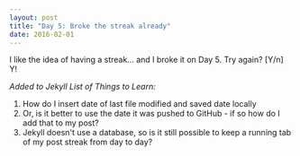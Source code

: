 ```yaml
---
layout: post
title: "Day 5: Broke the streak already"
date: 2016-02-01
---
```


I like the idea of having a streak... and I broke it on Day 5.  Try again? [Y/n] Y!

*Added to Jekyll List of Things to Learn:*

1. How do I insert date of last file modified and saved date locally
2. Or, is it better to use the date it was pushed to GitHub - if so how do I add that to my post?
3. Jekyll doesn't use a database, so is it still possible to keep a running tab of my post streak from day to day?
